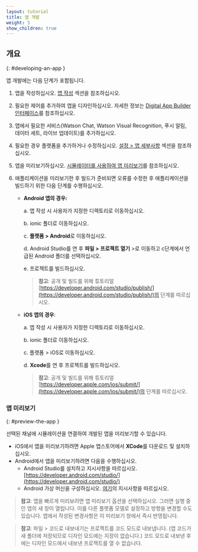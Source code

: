 ```yaml
---
layout: tutorial
title: 앱 개발
weight: 5
show_children: true
---
```

<!-- NLS_CHARSET=UTF-8 -->
## 개요
{: #developing-an-app }

앱 개발에는 다음 단계가 포함됩니다.

1. 앱을 작성하십시오. [앱 작성](../getting-started/) 섹션을 참조하십시오.
2. 필요한 제어를 추가하여 앱을 디자인하십시오. 자세한 정보는 [Digital App Builder 인터페이스](../dab-interface/)를 참조하십시오.
3. 앱에서 필요한 서비스(Watson Chat, Watson Visual Recognition, 푸시 알림, 데이터 세트, 라이브 업데이트)를 추가하십시오.
4. 필요한 경우 플랫폼을 추가하거나 수정하십시오. [설정 > 앱 세부사항](../settings/) 섹션을 참조하십시오.
5. 앱을 미리보기하십시오. [시뮬레이터를 사용하여 앱 미리보기](#preview-the-app-using-the-simulator)를 참조하십시오.
6. 애플리케이션을 미리보기한 후 빌드가 준비되면 오류를 수정한 후 애플리케이션을 빌드하기 위한 다음 단계를 수행하십시오.

    * **Android 앱의 경우:**

        a. 앱 작성 시 사용자가 지정한 디렉토리로 이동하십시오.

        b. ionic 폴더로 이동하십시오.

        c. **플랫폼 > Android**로 이동하십시오.

        d. Android Studio를 연 후 **파일 > 프로젝트 열기** >로 이동하고 c단계에서 언급된 Android 폴더를 선택하십시오.

        e. 프로젝트를 빌드하십시오. 

        >**참고**: 공개 및 빌드를 위해 튜토리얼 [https://developer.android.com/studio/publish/](https://developer.android.com/studio/publish/)의 단계를 따르십시오.

    * **iOS 앱의 경우**:
 
        a. 앱 작성 시 사용자가 지정한 디렉토리로 이동하십시오.

        b. ionic 폴더로 이동하십시오.

        c. 플랫폼 > iOS로 이동하십시오.

        d. **Xcode**를 연 후 프로젝트를 빌드하십시오. 

        >**참고**: 공개 및 빌드를 위해 튜토리얼 [https://developer.apple.com/ios/submit/](https://developer.apple.com/ios/submit/)의 단계를 따르십시오.


### 앱 미리보기
{: #preview-the-app }

선택된 채널에 시뮬레이션을 연결하여 개발된 앱을 미리보기할 수 있습니다.

* iOS에서 앱을 미리보기하려면 Apple 앱스토어에서 **XCode**를 다운로드 및 설치하십시오.
* Android에서 앱을 미리보기하려면 다음을 수행하십시오. 
    * Android Studio를 설치하고 지시사항을 따르십시오. [https://developer.android.com/studio/](https://developer.android.com/studio/)
    * Android 가상 머신을 구성하십시오. [여기](https://developer.android.com/studio/releases/emulator)의 지시사항을 따르십시오.

>**참고**: 앱을 빠르게 미리보려면 앱 미리보기 옵션을 선택하십시오. 그러면 실행 중인 앱의 새 창이 열립니다. 이를 다른 플랫폼 모델로 설정하고 방향을 변경할 수도 있습니다. 앱에서 작성된 변경사항은 이 미리보기 창에서 즉시 반영됩니다.

>**참고**: 파일 > 코드로 내보내기는 프로젝트를 코드 모드로 내보냅니다. (앱 코드가 새 폴더에 저장되므로 디자인 모드에는 지장이 없습니다.) 코드 모드로 내보낸 후에는 디자인 모드에서 내보낸 프로젝트를 열 수 없습니다.
